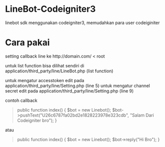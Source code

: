 # LineBot-Codeigniter3
linebot sdk menggunakan codeigniter3, memudahkan para user codeiginiter

<h1><b>Cara pakai</b></h1>
<p>setting callback line ke http://domain.com/ < root </p>

untuk list function bisa dilihat sendiri di application/third_party/line/LineBot.php (list function) 

untuk mengatur accesstoken edit pada application/third_party/line/Setting.php (line 5)
untuk mengatur channel secret edit pada application/third_party/line/Setting.php (line 9)


contoh callback
<blockquote>
public function index()
		{
			$bot = new Linebot();
			$bot->pushText("U26c6787fa02bd2e1828223978e323cdb", "Salam Dari Codeigniter bro"); 
		}
</blockquote>
atau
<blockquote>
public function index()
		{
			$bot = new Linebot();
			$bot->reply("Hi Bro");
		}
  </blockquote>
